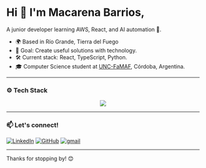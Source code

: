# Hi 👋 I'm Macarena Barrios, 

A junior developer learning AWS, React, and AI automation 🤖.

- 🌍 Based in Río Grande, Tierra del Fuego
- 🎯 Goal: Create useful solutions with technology.
- 🛠️ Current stack: React, TypeScript, Python.
- 🎓 Computer Science student at [UNC-FaMAF](https://www.famaf.unc.edu.ar/), Córdoba, Argentina.

---

### ⚙️ Tech Stack
<p align="center">
    <img src="https://skillicons.dev/icons?i=git,c,py,ts,js,nextjs,aws,linux" />
</p>

---

### 📫 Let's connect!
[![LinkedIn](https://skillicons.dev/icons?i=linkedin)](https://linkedin.com/in/barrios-macarena)
[![GitHub](https://skillicons.dev/icons?i=github)](https://github.com/macarenabarrios)
[![gmail](https://skillicons.dev/icons?i=gmail)](mailto:maquibarrios@gmail.com)

---

Thanks for stopping by! 😊
